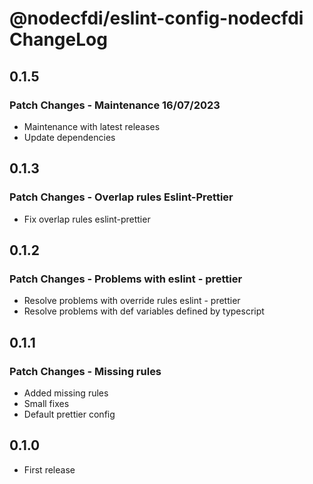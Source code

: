 # @nodecfdi/eslint-config-nodecfdi ChangeLog

## 0.1.5

### Patch Changes - Maintenance 16/07/2023

- Maintenance with latest releases
- Update dependencies

## 0.1.3

### Patch Changes - Overlap rules Eslint-Prettier

- Fix overlap rules eslint-prettier

## 0.1.2

### Patch Changes - Problems with eslint - prettier

- Resolve problems with override rules eslint - prettier
- Resolve problems with def variables defined by typescript

## 0.1.1

### Patch Changes - Missing rules

- Added missing rules
- Small fixes
- Default prettier config

## 0.1.0

- First release
